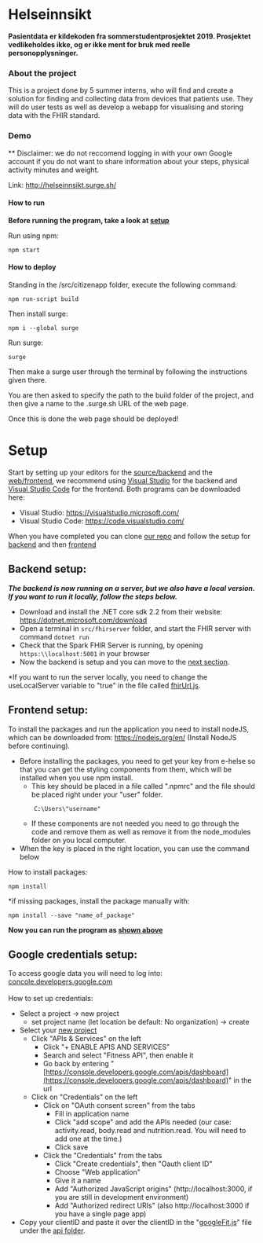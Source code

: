 # Helseinnsikt

**Pasientdata er kildekoden fra sommerstudentprosjektet 2019. Prosjektet vedlikeholdes ikke, og er ikke ment for bruk med reelle personopplysninger.**

### About the project

This is a project done by 5 summer interns, who will find and create a solution for finding and collecting data from devices that patients use. They will do user tests as well as develop a webapp for visualising and storing data with the FHIR standard.

### Demo ### 
** Disclaimer: we do not reccomend logging in with your own Google account if you do not want to share information about your steps, physical activity minutes and weight.

Link: http://helseinnsikt.surge.sh/

#### How to run

**Before running the program, take a look at [setup](https://github.com/helsenorgelab/pasientdata#setup)**

Run using npm:

```
npm start
```

#### How to deploy

Standing in the /src/citizenapp folder, execute the following command:

```
npm run-script build
```

Then install surge:

```
npm i --global surge
```

Run surge:

```
surge
```

Then make a surge user through the terminal by following the instructions given there.

You are then asked to specify the path to the build folder of the project, and then give a name to the .surge.sh URL of the web page.

Once this is done the web page should be deployed!

# Setup

Start by setting up your editors for the [source/backend](https://github.com/helsenorgelab/pasientdata/tree/master/src/Spark) and the [web/frontend](https://github.com/helsenorgelab/pasientdata/tree/master/WEB/src), we recommend using [Visual Studio](https://visualstudio.microsoft.com/) for the backend and [Visual Studio Code](https://code.visualstudio.com/) for the frontend.
Both programs can be downloaded here:

- Visual Studio: https://visualstudio.microsoft.com/
- Visual Studio Code: https://code.visualstudio.com/

When you have completed you can clone [our repo](https://github.com/helsenorgelab/pasientdata.git) and follow the setup for [backend](https://github.com/helsenorgelab/pasientdata#backend-setup) and then [frontend](https://github.com/helsenorgelab/pasientdata#frontend-setup)

## Backend setup:

**_The backend is now running on a server, but we also have a local version. If you want to run it locally, follow the steps below._**

- Download and install the .NET core sdk 2.2 from their website: https://dotnet.microsoft.com/download
- Open a terminal in `src/fhirserver` folder, and start the FHIR server with command `dotnet run`
- Check that the Spark FHIR Server is running, by opening `https:\\localhost:5001` in your browser
- Now the backend is setup and you can move to the [next section](https://github.com/helsenorgelab/pasientdata#frontend-setup).

\*If you want to run the server locally, you need to change the useLocalServer variable to "true" in the file called [fhirUrl.js](https://github.com/helsenorgelab/pasientdata/blob/dev/WEB/src/fhirUrl.js).

<!-- *If you are running the server externally, you need to change the useLocalServer variable to "false" in the file called [fhirUrl.js](https://github.com/helsenorgelab/pasientdata/blob/dev/WEB/src/fhirUrl.js). -->

## Frontend setup:

To install the packages and run the application you need to install nodeJS, which can be downloaded from: https://nodejs.org/en/ (Install NodeJS before continuing).

- Before installing the packages, you need to get your key from e-helse so that you can get the styling components from them, which will be installed when you use npm install.
  - This key should be placed in a file called ".npmrc" and the file should be placed right under your "user" folder.
  ```
      C:\Users\"username"
  ```
  - If these components are not needed you need to go through the code and remove them as well as remove it from the node_modules folder on you local computer.
- When the key is placed in the right location, you can use the command below

How to install packages:

```
npm install
```

\*if missing packages, install the package manually with:

```
npm install --save "name_of_package"
```

**Now you can run the program as [shown above](https://github.com/helsenorgelab/pasientdata#how-to-run)**

## Google credentials setup:

To access google data you will need to log into: [concole.developers.google.com](https://console.developers.google.com/) <br/>
<br/>
How to set up credentials:

- Select a project -> new project
  - set project name (let location be default: No organization) -> create
- Select your [new project](https://console.developers.google.com/projectcreate?previousPage=%2Fapis%2Fdashboard%3Fproject%3Dehelse*247812&folder=&organizationId=0)
  - Click "APIs & Services" on the left
    - Click "+ ENABLE APIS AND SERVICES"
    - Search and select "Fitness API", then enable it
    - Go back by entering "[https://console.developers.google.com/apis/dashboard](https://console.developers.google.com/apis/dashboard)" in the url
  - Click on "Credentials" on the left
    - Click on "OAuth consent screen" from the tabs
      - Fill in application name
      - Click "add scope" and add the APIs needed (our case: activity.read, body.read and nutrition.read. You will need to add one at the time.)
      - Click save
    - Click the "Credentials" from the tabs
      - Click "Create credentials", then "Oauth client ID"
      - Choose "Web application"
      - Give it a name
      - Add "Authorized JavaScript origins" (http://localhost:3000, if you are still in development environment)
      - Add "Authorized redirect URIs" (also http://localhost:3000 if you have a single page app)
- Copy your clientID and paste it over the clientID in the "[googleFit.js](https://github.com/helsenorgelab/pasientdata/blob/master/WEB/src/api/googleFit.js)" file under the [api folder](https://github.com/helsenorgelab/pasientdata/tree/master/WEB/src/api).



